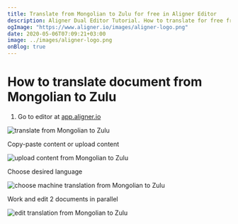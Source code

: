 ```yaml
---
title: Translate from Mongolian to Zulu for free in Aligner Editor
description: Aligner Dual Editor Tutorial. How to translate for free from Mongolian to Zulu. Aligner is multilingual document management platform. 
ogImage: "https://www.aligner.io/images/aligner-logo.png"
date: 2020-05-06T07:09:21+03:00
image: ../images/aligner-logo.png
onBlog: true
---
```


# How to translate document from Mongolian to Zulu

1. Go to editor at [app.aligner.io](https://app.aligner.io "Aligner App web page")

![translate from Mongolian to Zulu](../aligner-blank-editor.png "translate from Mongolian to Zulu")

Copy-paste content or upload content

![upload content from Mongolian to Zulu](../aligner-uploaded-document.png "upload content from Mongolian to Zulu")

Choose desired language

![choose machine translation from Mongolian to Zulu](../aligner-language-dropdown.png "choose machine translation from Mongolian to Zulu")

Work and edit 2 documents in parallel

![edit translation from Mongolian to Zulu](../aligner-double-sitded-editor.png "edit translation from Mongolian to Zulu")

